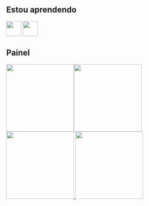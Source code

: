 ## Estou aprendendo
 <img src="https://cdn.jsdelivr.net/gh/devicons/devicon/icons/html5/html5-original.svg" width="40" height="40" />                                                       <img src="https://cdn.jsdelivr.net/gh/devicons/devicon/icons/css3/css3-original.svg" width="40" height="40" />                                                         
 ## Painel
 <div> 
   <a href="https://github.com/Vikai23"> 
 <img height="180em" src="https://github-readme-stats.vercel.app/api/top-langs/?Vikai23&layout=compact&langs_count=7&theme=dracula"/><img height="180em" src="https://github-readme-stats.vercel.app/api?Vikai23&show_icons=true&theme=dracula&include_all_commits=true&count_private=true"/> </div>
 <div> <a href="https://github.com/Vikai23"> 
   <img height="180em" src="https://github-readme-stats.vercel.app/api/top-langs/?username=Vikai23&layout=compact&langs_count=7&theme=dracula"/> 
   <img height="180em" src="https://github-readme-stats.vercel.app/api?username=Vikai23&show_icons=true&theme=dracula&include_all_commits=true&count_private=true"/> </div>
